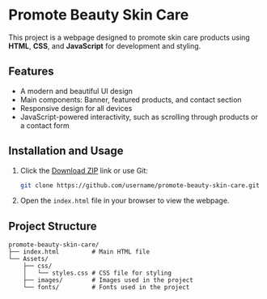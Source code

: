 # Promote Beauty Skin Care

This project is a webpage designed to promote skin care products using **HTML**, **CSS**, and **JavaScript** for development and styling.

## Features
- A modern and beautiful UI design
- Main components: Banner, featured products, and contact section
- Responsive design for all devices
- JavaScript-powered interactivity, such as scrolling through products or a contact form

## Installation and Usage
1. Click the [Download ZIP](https://github.com/) link or use Git:
    ```bash
    git clone https://github.com/username/promote-beauty-skin-care.git
    ```
2. Open the `index.html` file in your browser to view the webpage.

## Project Structure
```plaintext
promote-beauty-skin-care/
├── index.html         # Main HTML file
└── Assets/
    ├── css/
    │   └── styles.css # CSS file for styling
    ├── images/        # Images used in the project
    └── fonts/         # Fonts used in the project